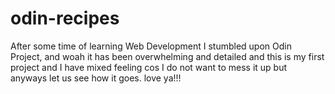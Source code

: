 # odin-recipes
After some time of learning Web Development I stumbled upon Odin Project, and woah it has been overwhelming and detailed and this is my first project and I have mixed feeling cos I do not want to mess it up but anyways let us see how it goes. love ya!!!